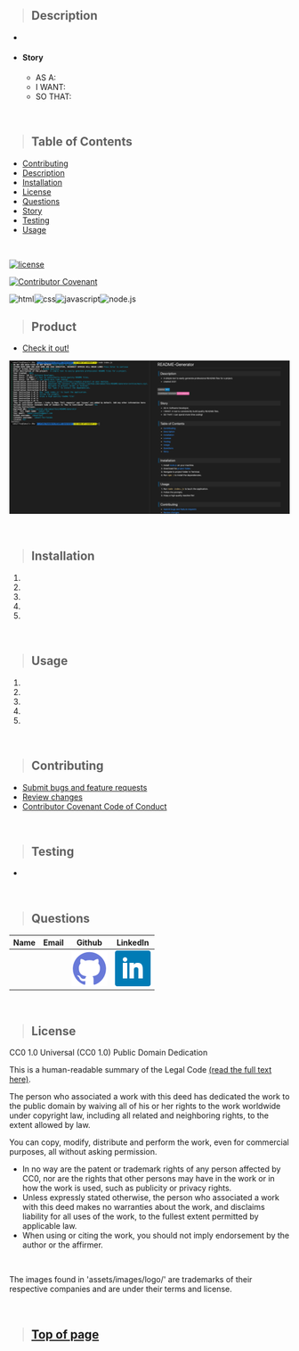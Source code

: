 
# 

>## Description 

* 
* #### Story
    * AS A: 
    * I WANT: 
    * SO THAT: 

<br>

>## Table of Contents

* [Contributing](#Contributing)
* [Description](#Description)
* [Installation](#Installation)
* [License](#License)
* [Questions](#Questions)
* [Story](#Story)
* [Testing](#Testing)
* [Usage](#Usage)
<br>

[![license](https://img.shields.io/badge/License-MIT-blue)](#License)
<br>

[![Contributor Covenant](https://img.shields.io/badge/Contributor%20Covenant-v2.0%20adopted-ff69b4.svg)](./assets/utils/CodeOfConduct.md)
<br>

![html](https://img.shields.io/badge/-HTML5-blue?logo=html5)![css](https://img.shields.io/badge/-CSS-red?logo=css3)![javascript](https://img.shields.io/badge/-javascript-yellow?logo=javascript)![node.js](https://img.shields.io/badge/-node.js-339933?logo=node.js&logoColor=white)



>## Product

* [Check it out!]() 

![Screenshot](Assets/images/screenshot.png)

<br>

>## Installation

1. 
2. 
3. 
4. 
5. 

<br>

>## Usage

1. 
2. 
3. 
4. 
5. 

<br>

>## Contributing

* [Submit bugs and feature requests](https://github.com///issues)
* [Review changes](https://github.com///pulls)
* [Contributor Covenant Code of Conduct](./assets/utils/CodeOfConduct.md)

<br>

>## Testing

* 

<br>

>## Questions

| Name | Email  | Github  | LinkedIn |
| :--: | :----: | :-----: | :------: |
|  |  | [![Github](./assets/images/logo/github.png)](https://github.com/) | [![LinkedIn](./assets/images/logo/linkedin.png)](https://www.linkedin.com/in/) |

<br>

>## License

 

CC0 1.0 Universal (CC0 1.0)
Public Domain Dedication

This is a human-readable summary of the Legal Code [(read the full text here)](https://creativecommons.org/publicdomain/zero/1.0/legalcode).

The person who associated a work with this deed has dedicated the work to the public domain by waiving all of his or her rights to the work worldwide under copyright law, including all related and neighboring rights, to the extent allowed by law.

You can copy, modify, distribute and perform the work, even for commercial purposes, all without asking permission.

- In no way are the patent or trademark rights of any person affected by CC0, nor are the rights that other persons may have in the work or in how the work is used, such as publicity or privacy rights.
- Unless expressly stated otherwise, the person who associated a work with this deed makes no warranties about the work, and disclaims liability for all uses of the work, to the fullest extent permitted by applicable law.
- When using or citing the work, you should not imply endorsement by the author or the affirmer.

<br>

The images found in 'assets/images/logo/' are trademarks of their respective companies and are under their terms and license.
<br>


<br>

>## [Top of page](#)
